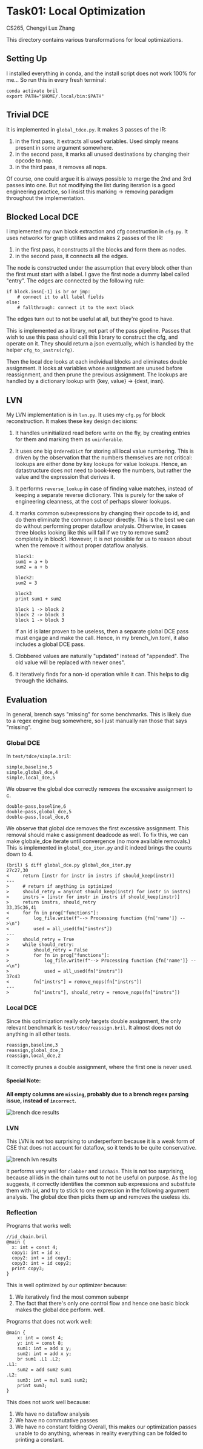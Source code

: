 # Task01: Local Optimization

CS265, Chengyi Lux Zhang

This directory contains various transformations for local optimizations. 

## Setting Up
I installed everything in conda, and the install script does not work 100% for me... 
So run this in every fresh terminal:
```
conda activate bril
export PATH="$HOME/.local/bin:$PATH"
```

## Trivial DCE
It is implemented in `global_tdce.py`. It makes 3 passes of the IR:
1. in the first pass, it extracts all used variables. Used simply means present in some argument somewhere. 
2. in the second pass, it marks all unused destinations by changing their opcode to nop. 
3. in the third pass, it removes all nops. 

Of course, one could argue it is always possible to merge the 2nd and 3rd passes into one. But not modifying the list during iteration is a good engineering practice, so I insist this marking -> removing paradigm throughout the implementation. 

## Blocked Local DCE
I implemented my own block extraction and cfg construction in `cfg.py`. It uses networkx for graph utilities and makes 2 passes of the IR:
1. in the first pass, it constructs all the blocks and form them as nodes. 
2. in the second pass, it connects all the edges. 

The node is constructed under the assumption that every block other than the first must start with a label. I gave the first node a dummy label called "entry". 
The edges are connected by the following rule:
```
if block.insn[-1] is br or jmp:
    # connect it to all label fields
else:
    # fallthrough: connect it to the next block
```
The edges turn out to not be useful at all, but they're good to have. 

This is implemented as a library, not part of the pass pipeline. Passes that wish to use this pass should call this library to construct the cfg, and operate on it. They should return a json eventually, which is handled by the helper `cfg_to_instrs(cfg)`.

Then the local dce looks at each individual blocks and eliminates double assignment. It looks at variables whose assignment are unused before reassignment, and then prune the previous assignment. The lookups are handled by a dictionary lookup with {key, value} -> {dest, insn}.

## LVN
My LVN implementation is in `lvn.py`. It uses my `cfg.py` for block reconstruction. It makes these key design decisions:
1. It handles uninitialized read before write on the fly, by creating entries for them and marking them as `uninferable`. 
2. It uses one big `OrderedDict` for storing all local value numbering. This is driven by the observation that the numbers themselves are not critical: lookups are either done by key lookups for value lookups. Hence, an datastructure does not need to book-keep the numbers, but rather the value and the expression that derives it. 
3. It performs `reverse_lookup` in case of finding value matches, instead of keeping a separate reverse dictionary. This is purely for the sake of engineering cleanness, at the cost of perhaps slower lookups. 
4. It marks common subexpressions by changing their opcode to id, and do them eliminate the common subexpr directly. This is the best we can do without performing proper dataflow analysis. Otherwise, in cases three blocks looking like this will fail if we try to remove sum2 completely in block1. However, it is not possible for us to reason about when the remove it without proper dataflow analysis.
    ```
    block1:
    sum1 = a + b
    sum2 = a + b

    block2:
    sum2 = 3

    block3
    print sum1 + sum2
    
    block 1 -> block 2
    block 2 -> block 3
    block 1 -> block 3
    ```
    If an id is later proven to be useless, then a separate global DCE pass must engage and make the call. Hence, in my brench_lvn.toml, it also includes a global DCE pass. 
 
5. Clobbered values are naturally "updated" instead of "appended". The old value will be replaced with newer ones".
6. It iteratively finds for a non-id operation while it can. This helps to dig through the idchains.  

## Evaluation

In general, brench says "missing" for some benchmarks. This is likely due to a regex engine bug somewhere, so I just manually ran those that says "missing".

### Global DCE
In `test/tdce/simple.bril`:
```
simple,baseline,5
simple,global_dce,4
simple,local_dce,5
```
We observe the global dce correctly removes the excessive assignment to c. 

```
double-pass,baseline,6
double-pass,global_dce,5
double-pass,local_dce,6
```
We observe that global dce removes the first excessive assignment. This removal should make c assignment deadcode as well. To fix this, we can make globale_dce iterate until convergence (no more available removals.) This is implemented in `global_dce_iter.py` and it indeed brings the counts down to 4. 
```
(bril) $ diff global_dce.py global_dce_iter.py 
27c27,30
<     return [instr for instr in instrs if should_keep(instr)]
---
>     # return if anything is optimized
>     should_retry = any(not should_keep(instr) for instr in instrs)
>     instrs = [instr for instr in instrs if should_keep(instr)]
>     return instrs, should_retry
33,35c36,41
<     for fn in prog["functions"]:
<         log_file.write(f"--> Processing function {fn['name']} -->\n")
<         used = all_used(fn["instrs"])
---
>     should_retry = True
>     while should_retry:
>         should_retry = False
>         for fn in prog["functions"]:
>             log_file.write(f"--> Processing function {fn['name']} -->\n")
>             used = all_used(fn["instrs"])
37c43
<         fn["instrs"] = remove_nops(fn["instrs"])
---
>         fn["instrs"], should_retry = remove_nops(fn["instrs"])
```

### Local DCE
Since this optimization really only targets double assignment, the only relevant benchmark is `test/tdce/reassign.bril`. It almost does not do anything in all other tests. 
```
reassign,baseline,3
reassign,global_dce,3
reassign,local_dce,2
```
It correctly prunes a double assignment, where the first one is never used. 

#### Special Note:
**All empty columns are `missing`, probably due to a brench regex parsing issue, instead of `incorrect`.**

![brench dce results](./imgs/dce.png)

### LVN
This LVN is not too surprising to underperform because it is a weak form of CSE that does not account for dataflow, so it tends to be quite conservative. 

![brench lvn results](./imgs/lvn.png)

It performs very well for `clobber` and `idchain`. This is not too surprising, because all ids in the chain turns out to not be useful on purpose. As the log suggests, it correctly identifies the common sub expressions and substitute them with `id`, and try to stick to one expression in the following argument analysis. The global dce then picks them up and removes the useless ids. 

### Reflection

Programs that works well:
```
//id_chain.bril
@main {
  x: int = const 4;
  copy1: int = id x;
  copy2: int = id copy1;
  copy3: int = id copy2;
  print copy3;
}
```
This is well optimized by our optimizer because:
1. We iteratively find the most common subexpr
2. The fact that there's only one control flow and hence one basic block makes the global dce perform. well. 

Programs that does not work well:
```
@main {
	x: int = const 4;
	y: int = const 8;
	sum1: int = add x y;
	sum2: int = add x y;
	br sum1 .L1 .L2;
.L1:
	sum2 = add sum2 sum1
.L2:
	sum3: int = mul sum1 sum2;
	print sum3;
}
```
This does not work well because:
1. We have no dataflow analysis
2. We have no commutative passes
3. We have no constant folding
Overall, this makes our optimization passes unable to do anything, whereas in reality everything can be folded to printing a constant. 